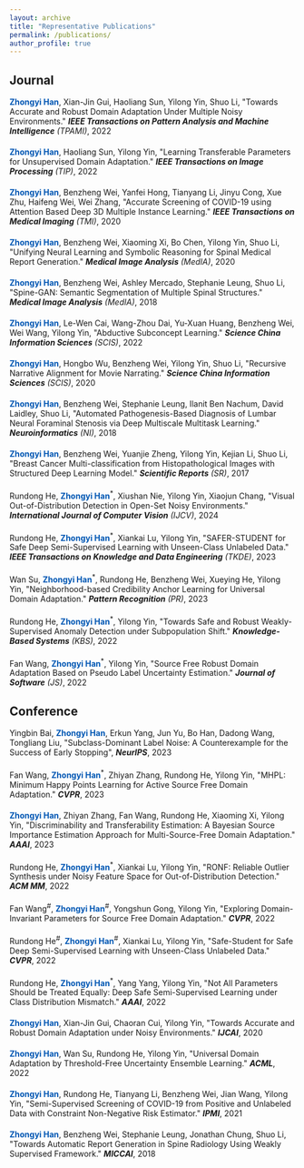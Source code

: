 ```yaml
---
layout: archive
title: "Representative Publications"
permalink: /publications/
author_profile: true
---
```


## Journal

<div style="margin-bottom: 20px;">
  <span style="font-weight: bold; color: #0056b3;">Zhongyi Han</span>, Xian-Jin Gui, Haoliang Sun, Yilong Yin, Shuo Li, "Towards Accurate and Robust Domain Adaptation Under Multiple Noisy Environments." <em><strong>IEEE Transactions on Pattern Analysis and Machine Intelligence</strong> (TPAMI)</em>, 2022
</div>

<div style="margin-bottom: 20px;">
  <span style="font-weight: bold; color: #0056b3;">Zhongyi Han</span>, Haoliang Sun, Yilong Yin, "Learning Transferable Parameters for Unsupervised Domain Adaptation." <em><strong>IEEE Transactions on Image Processing</strong> (TIP)</em>, 2022
</div>

<div style="margin-bottom: 20px;">
  <span style="font-weight: bold; color: #0056b3;">Zhongyi Han</span>, Benzheng Wei, Yanfei Hong, Tianyang Li, Jinyu Cong, Xue Zhu, Haifeng Wei, Wei Zhang, "Accurate Screening of COVID-19 using Attention Based Deep 3D Multiple Instance Learning." <em><strong>IEEE Transactions on Medical Imaging</strong> (TMI)</em>, 2020
</div>

<div style="margin-bottom: 20px;">
  <span style="font-weight: bold; color: #0056b3;">Zhongyi Han</span>, Benzheng Wei, Xiaoming Xi, Bo Chen, Yilong Yin, Shuo Li, "Unifying Neural Learning and Symbolic Reasoning for Spinal Medical Report Generation." <em><strong>Medical Image Analysis</strong> (MedIA)</em>, 2020
</div>

<div style="margin-bottom: 20px;">
  <span style="font-weight: bold; color: #0056b3;">Zhongyi Han</span>, Benzheng Wei, Ashley Mercado, Stephanie Leung, Shuo Li, "Spine-GAN: Semantic Segmentation of Multiple Spinal Structures." <em><strong>Medical Image Analysis</strong> (MedIA)</em>, 2018
</div>

<div style="margin-bottom: 20px;">
  <span style="font-weight: bold; color: #0056b3;">Zhongyi Han</span>, Le-Wen Cai, Wang-Zhou Dai, Yu-Xuan Huang, Benzheng Wei, Wei Wang, Yilong Yin, "Abductive Subconcept Learning." <em><strong>Science China Information Sciences</strong> (SCIS)</em>, 2022
</div>

<div style="margin-bottom: 20px;">
  <span style="font-weight: bold; color: #0056b3;">Zhongyi Han</span>, Hongbo Wu, Benzheng Wei, Yilong Yin, Shuo Li, "Recursive Narrative Alignment for Movie Narrating." <em><strong>Science China Information Sciences</strong> (SCIS)</em>, 2020
</div>

<div style="margin-bottom: 20px;">
  <span style="font-weight: bold; color: #0056b3;">Zhongyi Han</span>, Benzheng Wei, Stephanie Leung, Ilanit Ben Nachum, David Laidley, Shuo Li, "Automated Pathogenesis-Based Diagnosis of Lumbar Neural Foraminal Stenosis via Deep Multiscale Multitask Learning." <em><strong>Neuroinformatics</strong> (NI)</em>, 2018
</div>

<div style="margin-bottom: 20px;">
  <span style="font-weight: bold; color: #0056b3;">Zhongyi Han</span>, Benzheng Wei, Yuanjie Zheng, Yilong Yin, Kejian Li, Shuo Li, "Breast Cancer Multi-classification from Histopathological Images with Structured Deep Learning Model." <em><strong>Scientific Reports</strong> (SR)</em>, 2017
</div>

<div style="margin-bottom: 20px;">
  Rundong He, <span style="font-weight: bold; color: #0056b3;">Zhongyi Han</span><sup>*</sup>, Xiushan Nie, Yilong Yin, Xiaojun Chang, "Visual Out-of-Distribution Detection in Open-Set Noisy Environments." <em><strong>International Journal of Computer Vision</strong> (IJCV)</em>, 2024
</div>

<div style="margin-bottom: 20px;">
  Rundong He, <span style="font-weight: bold; color: #0056b3;">Zhongyi Han</span><sup>*</sup>, Xiankai Lu, Yilong Yin, "SAFER-STUDENT for Safe Deep Semi-Supervised Learning with Unseen-Class Unlabeled Data." <em><strong>IEEE Transactions on Knowledge and Data Engineering</strong> (TKDE)</em>, 2023
</div>

<div style="margin-bottom: 20px;">
  Wan Su, <span style="font-weight: bold; color: #0056b3;">Zhongyi Han</span><sup>*</sup>, Rundong He, Benzheng Wei, Xueying He, Yilong Yin, "Neighborhood-based Credibility Anchor Learning for Universal Domain Adaptation." <em><strong>Pattern Recognition</strong> (PR)</em>, 2023
</div>

<div style="margin-bottom: 20px;">
  Rundong He, <span style="font-weight: bold; color: #0056b3;">Zhongyi Han</span><sup>*</sup>, Yilong Yin, "Towards Safe and Robust Weakly-Supervised Anomaly Detection under Subpopulation Shift." <em><strong>Knowledge-Based Systems</strong> (KBS)</em>, 2022
</div>

<div style="margin-bottom: 20px;">
  Fan Wang, <span style="font-weight: bold; color: #0056b3;">Zhongyi Han</span><sup>*</sup>, Yilong Yin, "Source Free Robust Domain Adaptation Based on Pseudo Label Uncertainty Estimation." <em><strong>Journal of Software</strong> (JS)</em>, 2022
</div>

## Conference

<div style="margin-bottom: 20px;">
  Yingbin Bai, <span style="font-weight: bold; color: #0056b3;">Zhongyi Han</span>, Erkun Yang, Jun Yu, Bo Han, Dadong Wang, Tongliang Liu, "Subclass-Dominant Label Noise: A Counterexample for the Success of Early Stopping", <em><strong>NeurIPS</strong></em>, 2023
</div>

<div style="margin-bottom: 20px;">
  Fan Wang, <span style="font-weight: bold; color: #0056b3;">Zhongyi Han</span><sup>*</sup>, Zhiyan Zhang, Rundong He, Yilong Yin, "MHPL: Minimum Happy Points Learning for Active Source Free Domain Adaptation." <em><strong>CVPR</strong></em>, 2023
</div>

<div style="margin-bottom: 20px;">
  <span style="font-weight: bold; color: #0056b3;">Zhongyi Han</span>, Zhiyan Zhang, Fan Wang, Rundong He, Xiaoming Xi, Yilong Yin, "Discriminability and Transferability Estimation: A Bayesian Source Importance Estimation Approach for Multi-Source-Free Domain Adaptation." <em><strong>AAAI</strong></em>, 2023
</div>

<div style="margin-bottom: 20px;">
  Rundong He, <span style="font-weight: bold; color: #0056b3;">Zhongyi Han</span><sup>*</sup>, Xiankai Lu, Yilong Yin, "RONF: Reliable Outlier Synthesis under Noisy Feature Space for Out-of-Distribution Detection." <em><strong>ACM MM</strong></em>, 2022
</div>

<div style="margin-bottom: 20px;">
  Fan Wang<sup>#</sup>, <span style="font-weight: bold; color: #0056b3;">Zhongyi Han</span><sup>#</sup>, Yongshun Gong, Yilong Yin, "Exploring Domain-Invariant Parameters for Source Free Domain Adaptation." <em><strong>CVPR</strong></em>, 2022
</div>

<div style="margin-bottom: 20px;">
  Rundong He<sup>#</sup>, <span style="font-weight: bold; color: #0056b3;">Zhongyi Han</span><sup>#</sup>, Xiankai Lu, Yilong Yin, "Safe-Student for Safe Deep Semi-Supervised Learning with Unseen-Class Unlabeled Data." <em><strong>CVPR</strong></em>, 2022
</div>

<div style="margin-bottom: 20px;">
  Rundong He, <span style="font-weight: bold; color: #0056b3;">Zhongyi Han</span><sup>*</sup>, Yang Yang, Yilong Yin, "Not All Parameters Should be Treated Equally: Deep Safe Semi-Supervised Learning under Class Distribution Mismatch." <em><strong>AAAI</strong></em>, 2022
</div>

<div style="margin-bottom: 20px;">
  <span style="font-weight: bold; color: #0056b3;">Zhongyi Han</span>, Xian-Jin Gui, Chaoran Cui, Yilong Yin, "Towards Accurate and Robust Domain Adaptation under Noisy Environments." <em><strong>IJCAI</strong></em>, 2020
</div>

<div style="margin-bottom: 20px;">
  <span style="font-weight: bold; color: #0056b3;">Zhongyi Han</span>, Wan Su, Rundong He, Yilong Yin, "Universal Domain Adaptation by Threshold-Free Uncertainty Ensemble Learning." <em><strong>ACML</strong></em>, 2022
</div>

<div style="margin-bottom: 20px;">
  <span style="font-weight: bold; color: #0056b3;">Zhongyi Han</span>, Rundong He, Tianyang Li, Benzheng Wei, Jian Wang, Yilong Yin, "Semi-Supervised Screening of COVID-19 from Positive and Unlabeled Data with Constraint Non-Negative Risk Estimator." <em><strong>IPMI</strong></em>, 2021
</div>

<div style="margin-bottom: 20px;">
  <span style="font-weight: bold; color: #0056b3;">Zhongyi Han</span>, Benzheng Wei, Stephanie Leung, Jonathan Chung, Shuo Li, "Towards Automatic Report Generation in Spine Radiology Using Weakly Supervised Framework." <em><strong>MICCAI</strong></em>, 2018
</div>



